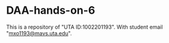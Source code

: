 # DAA-hands-on-6
This is a repository of "UTA ID:1002201193". With student email "mxo1193@mavs.uta.edu".
